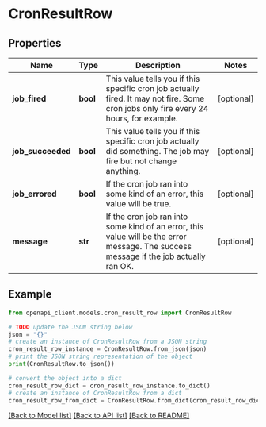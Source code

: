 # CronResultRow


## Properties

Name | Type | Description | Notes
------------ | ------------- | ------------- | -------------
**job_fired** | **bool** | This value tells you if this specific cron job actually fired. It may not fire. Some cron jobs only fire every 24 hours, for example.  | [optional] 
**job_succeeded** | **bool** | This value tells you if this specific cron job actually did something. The job may fire but not change anything.  | [optional] 
**job_errored** | **bool** | If the cron job ran into some kind of an error, this value will be true. | [optional] 
**message** | **str** | If the cron job ran into some kind of an error, this value will be the error message. The success message if the job actually ran OK.  | [optional] 

## Example

```python
from openapi_client.models.cron_result_row import CronResultRow

# TODO update the JSON string below
json = "{}"
# create an instance of CronResultRow from a JSON string
cron_result_row_instance = CronResultRow.from_json(json)
# print the JSON string representation of the object
print(CronResultRow.to_json())

# convert the object into a dict
cron_result_row_dict = cron_result_row_instance.to_dict()
# create an instance of CronResultRow from a dict
cron_result_row_from_dict = CronResultRow.from_dict(cron_result_row_dict)
```
[[Back to Model list]](../README.md#documentation-for-models) [[Back to API list]](../README.md#documentation-for-api-endpoints) [[Back to README]](../README.md)


